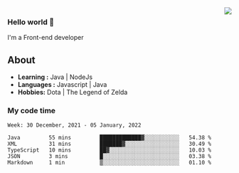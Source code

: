 <img align='right' src="https://github-readme-stats.vercel.app/api?username=jumodada&show_icons=true&theme=vue">

### Hello world 👋

I'm a Front-end developer 
    
## About
-  **Learning :** Java | NodeJs
-  **Languages :** Javascript | Java
-  **Hobbies:** Dota | The Legend of Zelda

### My code time

<!--START_SECTION:waka-->
```text
Week: 30 December, 2021 - 05 January, 2022

Java         55 mins         █████████████▓░░░░░░░░░░░   54.38 % 
XML          31 mins         ███████▓░░░░░░░░░░░░░░░░░   30.49 % 
TypeScript   10 mins         ██▓░░░░░░░░░░░░░░░░░░░░░░   10.03 % 
JSON         3 mins          █░░░░░░░░░░░░░░░░░░░░░░░░   03.38 % 
Markdown     1 min           ▒░░░░░░░░░░░░░░░░░░░░░░░░   01.10 % 
```
<!--END_SECTION:waka-->
